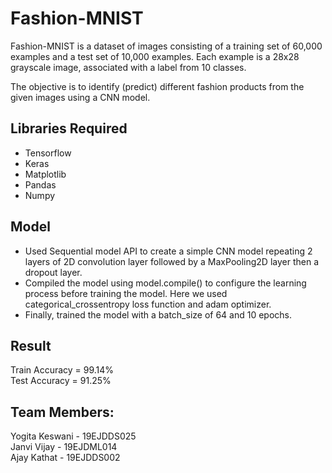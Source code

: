 # Fashion-MNIST

Fashion-MNIST is a dataset of images consisting of a training set of 60,000 examples and a 
test set of 10,000 examples. Each example is a 28x28 grayscale image, associated with a label
from 10 classes.

The objective is to identify (predict) different fashion products from the given images 
using a CNN model.

## Libraries Required
- Tensorflow
- Keras
- Matplotlib
- Pandas
- Numpy

## Model

- Used Sequential model API to create a simple CNN model repeating 2 layers of 2D 
convolution layer followed by a MaxPooling2D layer then a dropout layer.
- Compiled the model using model.compile() to configure the learning process before training
 the model. Here we used categorical_crossentropy loss function and adam optimizer.
- Finally, trained the model with a batch_size of 64 and 10 epochs. 

## Result

Train Accuracy = 99.14% <br>
Test Accuracy = 91.25% <br>

## Team Members:
Yogita Keswani - 19EJDDS025<br>
Janvi Vijay    - 19EJDML014<br> 
Ajay Kathat    - 19EJDDS002
